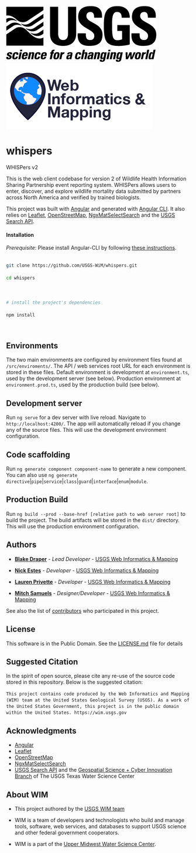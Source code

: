 ![USGS](USGS_ID_black.png) ![WIM](wimlogo.png)

  

# whispers

WHISPers v2

  

This is the web client codebase for version 2 of Wildlife Health Information Sharing Partnership event reporting system. WHISPers allows users to enter, discover, and explore wildlife mortality data submitted by partners across North America and verified by trained biologists.

  
This project was built with [Angular](https://angular.io/) and generated with [Angular CLI](https://github.com/angular/angular-cli). It also relies on [Leaflet](https://leafletjs.com), [OpenStreetMap](https://www.openstreetmap.org/), [NgxMatSelectSearch](https://github.com/bithost-gmbh/ngx-mat-select-search) and the [USGS Search API](https://github.com/usgs/search_api).

  

#### Installation

*Prerequisite*: Please install Angular-CLI by following [these instructions](https://github.com/angular/angular-cli#installation).

  

```bash

git clone https://github.com/USGS-WiM/whispers.git

cd whispers

  

# install the project's dependencies

npm install

  

```

  

## Environments

The two main environments are configured by environment files found at `/src/enviroments/`. The API / web services root URL for each environment is stored in these files. Default environment is development at `environment.ts`, used by the development server (see below). Production environment at `environment.prod.ts`, used by the production build (see below).

  

## Development server

  

Run `ng serve` for a dev server with live reload. Navigate to `http://localhost:4200/`. The app will automatically reload if you change any of the source files. This will use the development environment configuration.

  

## Code scaffolding

  

Run `ng generate component component-name` to generate a new component. You can also use `ng generate` `directive`|`pipe`|`service`|`class`|`guard`|`interface`|`enum`|`module`.  

  

## Production Build

  

Run `ng build --prod --base-href [relative path to web server root]` to build the project. The build artifacts will be stored in the `dist/` directory. This will use the production environment configuration.

  

## Authors

  

*  **[Blake Draper](https://github.com/BlakeDraper)** - *Lead Developer* - [USGS Web Informatics & Mapping](https://wim.usgs.gov/)



*  **[Nick Estes](https://github.com/njestes)** - *Developer* - [USGS Web Informatics & Mapping](https://wim.usgs.gov/)

  

*  **[Lauren Privette](https://github.com/lprivette)** - *Developer* - [USGS Web Informatics & Mapping](https://wim.usgs.gov/)



*  **[Mitch Samuels](https://github.com/mitchas)** - *Designer/Developer* - [USGS Web Informatics & Mapping](https://wim.usgs.gov/)


  
See also the list of [contributors](../../graphs/contributors) who participated in this project.

  

## License

  

This software is in the Public Domain. See the [LICENSE.md](LICENSE.md) file for details

  

## Suggested Citation

In the spirit of open source, please cite any re-use of the source code stored in this repository. Below is the suggested citation:

  

`This project contains code produced by the Web Informatics and Mapping (WIM) team at the United States Geological Survey (USGS). As a work of the United States Government, this project is in the public domain within the United States. https://wim.usgs.gov`


  ## Acknowledgments

 - [Angular](https://angular.io/)
 - [Leaflet](https://leafletjs.com)
 - [OpenStreetMap](https://www.openstreetmap.org/)
 - [NgxMatSelectSearch](https://github.com/bithost-gmbh/ngx-mat-select-search) 
 - [USGS Search API](https://github.com/usgs/search_api) and the [Geospatial Science + Cyber Innovation Branch](https://webapps.usgs.gov/) of The  USGS Texas Water Science Center


## About WIM

* This project authored by the [USGS WIM team](https://wim.usgs.gov)

* WIM is a team of developers and technologists who build and manage tools, software, web services, and databases to support USGS science and other federal government cooperators.

* WIM is a part of the [Upper Midwest Water Science Center](https://www.usgs.gov/centers/wisconsin-water-science-center).